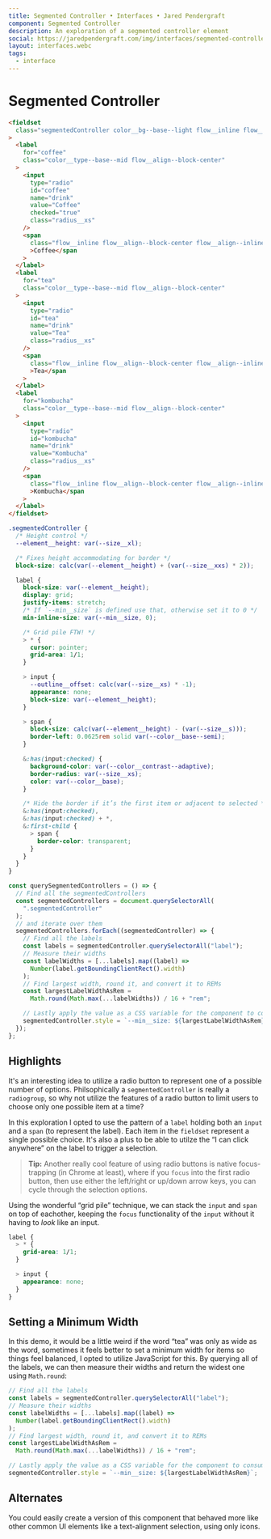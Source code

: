 ```yaml
---
title: Segmented Controller • Interfaces • Jared Pendergraft
component: Segmented Controller
description: An exploration of a segmented controller element
social: https://jaredpendergraft.com/img/interfaces/segmented-controller.jpg
layout: interfaces.webc
tags:
  - interface
---
```


# Segmented Controller

<code-block webc:nokeep>

<theme-wrap webc:nokeep>
  <get-component component="Segmented Controller" webc:nokeep></get-component>
</theme-wrap>

```html
<fieldset
  class="segmentedController color__bg--base--light flow__inline flow__align--block-center padding__xxs radius__xs"
>
  <label
    for="coffee"
    class="color__type--base--mid flow__align--block-center"
  >
    <input
      type="radio"
      id="coffee"
      name="drink"
      value="Coffee"
      checked="true"
      class="radius__xs"
    />
    <span
      class="flow__inline flow__align--block-center flow__align--inline-center padding__inline--m type__size--m-l--fluid"
      >Coffee</span
    >
  </label>
  <label
    for="tea"
    class="color__type--base--mid flow__align--block-center"
  >
    <input
      type="radio"
      id="tea"
      name="drink"
      value="Tea"
      class="radius__xs"
    />
    <span
      class="flow__inline flow__align--block-center flow__align--inline-center padding__inline--m"
      >Tea</span
    >
  </label>
  <label
    for="kombucha"
    class="color__type--base--mid flow__align--block-center"
  >
    <input
      type="radio"
      id="kombucha"
      name="drink"
      value="Kombucha"
      class="radius__xs"
    />
    <span
      class="flow__inline flow__align--block-center flow__align--inline-center padding__inline--m"
      >Kombucha</span
    >
  </label>
</fieldset>
```

```css
.segmentedController {
  /* Height control */
  --element__height: var(--size__xl);

  /* Fixes height accommodating for border */
  block-size: calc(var(--element__height) + (var(--size__xxs) * 2));

  label {
    block-size: var(--element__height);
    display: grid;
    justify-items: stretch;
    /* If `--min__size` is defined use that, otherwise set it to 0 */
    min-inline-size: var(--min__size, 0);

    /* Grid pile FTW! */
    > * {
      cursor: pointer;
      grid-area: 1/1;
    }

    > input {
      --outline__offset: calc(var(--size__xs) * -1);
      appearance: none;
      block-size: var(--element__height);
    }

    > span {
      block-size: calc(var(--element__height) - (var(--size__s)));
      border-left: 0.0625rem solid var(--color__base--semi);
    }

    &:has(input:checked) {
      background-color: var(--color__contrast--adaptive);
      border-radius: var(--size__xs);
      color: var(--color__base);
    }

    /* Hide the border if it’s the first item or adjacent to selected */
    &:has(input:checked),
    &:has(input:checked) + *,
    &:first-child {
      > span {
        border-color: transparent;
      }
    }
  }
}
```

```js
const querySegmentedControllers = () => {
  // Find all the segmentedControllers
  const segmentedControllers = document.querySelectorAll(
    ".segmentedController"
  );
  // and iterate over them
  segmentedControllers.forEach((segmentedController) => {
    // Find all the labels
    const labels = segmentedController.querySelectorAll("label");
    // Measure their widths
    const labelWidths = [...labels].map((label) =>
      Number(label.getBoundingClientRect().width)
    );
    // Find largest width, round it, and convert it to REMs
    const largestLabelWidthAsRem =
      Math.round(Math.max(...labelWidths)) / 16 + "rem";

    // Lastly apply the value as a CSS variable for the component to consume
    segmentedController.style = `--min__size: ${largestLabelWidthAsRem}`;
  });
};
```

</code-block>

## Highlights

It's an interesting idea to utilize a radio button to represent one of a possible number of options. Philsophically a `segmentedController` is really a `radiogroup`, so why not utilize the features of a radio button to limit users to choose only one possible item at a time?

In this exploration I opted to use the pattern of a `label` holding both an `input` and a `span` (to represent the label). Each item in the `fieldset` represent a single possible choice. It's also a plus to be able to utilze the “I can click anywhere” on the label to trigger a selection.

> **Tip:** Another really cool feature of using radio buttons is native focus-trapping (in Chrome at least), where if you `focus` into the first radio button, then use either the left/right or up/down arrow keys, you can cycle through the selection options.

Using the wonderful “grid pile” technique, we can stack the `input` and `span` on top of eachother, keeping the `focus` functionality of the `input` without it having to _look_ like an input.

```css
label {
  > * {
    grid-area: 1/1;
  }

  > input {
    appearance: none;
  }
}
```

## Setting a Minimum Width

In this demo, it would be a little weird if the word “tea” was only as wide as the word, sometimes it feels better to set a minimum width for items so things feel balanced, I opted to utilize JavaScript for this. By querying all of the labels, we can then measure their widths and return the widest one using `Math.round`:

```js
// Find all the labels
const labels = segmentedController.querySelectorAll("label");
// Measure their widths
const labelWidths = [...labels].map((label) =>
  Number(label.getBoundingClientRect().width)
);
// Find largest width, round it, and convert it to REMs
const largestLabelWidthAsRem =
  Math.round(Math.max(...labelWidths)) / 16 + "rem";

// Lastly apply the value as a CSS variable for the component to consume
segmentedController.style = `--min__size: ${largestLabelWidthAsRem}`;
```

## Alternates

<theme-wrap webc:nokeep>
  <segmented-controller-alt-1 webc:nokeep></segmented-controller-alt-1>
</theme-wrap>

You could easily create a version of this component that behaved more like other common UI elements like a text-alignment selection, using only icons.
